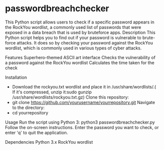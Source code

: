 # passwordbreachchecker
This Python script allows users to check if a specific password appears in the RockYou wordlist, a commonly used list of passwords that were exposed in a data breach that is used by bruteforce apps. 
Description
This Python script helps you to find out if your password is vulnerable to brute-force attacks. It does so by checking your password against the RockYou wordlist, which is commonly used in various types of cyber attacks.

Features
Superhero-themed ASCII art interface
Checks the vulnerability of a password against the RockYou wordlist
Calculates the time taken for the check

Installation
- Download the rockyou.txt wordlist and place it in /usr/share/wordlists/.( If it's compressed, unzip it:sudo gunzip /usr/share/wordlists/rockyou.txt.gz)
Clone this repository:
- git clone https://github.com/yourusername/yourrepository.git
Navigate to the directory:
- cd yourrepository

Usage
Run the script using Python 3:
python3 passwordbreachchecker.py
Follow the on-screen instructions. Enter the password you want to check, or enter 'q' to quit the application.

Dependencies
Python 3.x
RockYou wordlist

